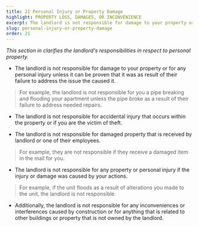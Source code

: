 ```yaml
---
title: 21 Personal Injury or Property Damage
highlight: PROPERTY LOSS, DAMAGES, OR INCONVENIENCE
excerpt: The landlord is not responsible for damage to your property or for any personal 
slug: personal-injury-or-property-damage
order: 21
---
```


_This section in clarifies the landlord's responsibilities in respect to personal property._

- The landlord is not responsible for damage to your property or for any personal injury unless it can be proven that it was as result of their failure to address the issue the caused it.

<blockquote style="border-left-style: solid; padding-left: 10px;"> For example, the landlord is not responsible for you a pipe breaking and flooding your apartment unless the pipe broke as a result of their failure to address needed repairs.
</blockquote>

- The landlord is not responsible for accidental injury that occurs within the property or if you are the victim of theft.

- The landlord is not responsible for damaged property that is received by landlord or one of their employees. 

<blockquote style="border-left-style: solid; padding-left: 10px;"> For example, they are not responsible if they receive a damaged item in the mail for you.
</blockquote>

- The landlord is not responsible for any property or personal injury if the injury or damage was caused by your actions.

<blockquote style="border-left-style: solid; padding-left: 10px;"> For example, if the unit floods as a result of alterations you made to the unit, the landlord is not responsible.
</blockquote>

- Additionally, the landlord is not responsible for any inconveniences or interferences caused by construction or for anything that is related to other buildings or property that is not owned by the landlord.

